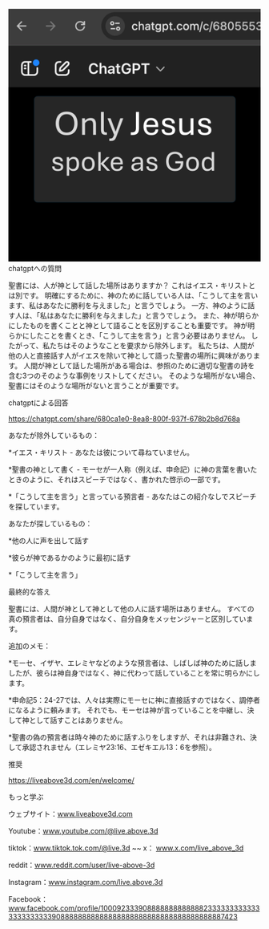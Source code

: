 ![Video cover image](../cover.jpeg)
chatgptへの質問

聖書には、人が神として話した場所はありますか？ これはイエス・キリストとは別です。 明確にするために、神のために話している人は、「こうして主を言います、私はあなたに勝利を与えました」と言うでしょう。 一方、神のように話す人は、「私はあなたに勝利を与えました」と言うでしょう。 また、神が明らかにしたものを書くことと神として語ることを区別することも重要です。 神が明らかにしたことを書くとき、「こうして主を言う」と言う必要はありません。 したがって、私たちはそのようなことを要求から除外します。 私たちは、人間が他の人と直接話す人がイエスを除いて神として語った聖書の場所に興味があります。 人間が神として話した場所がある場合は、参照のために適切な聖書の詩を含む3つのそのような事例をリストしてください。 そのような場所がない場合、聖書にはそのような場所がないと言うことが重要です。

chatgptによる回答

https://chatgpt.com/share/680ca1e0-8ea8-800f-937f-678b2b8d768a

あなたが除外しているもの：

*イエス・キリスト - あなたは彼について尋ねていません。

*聖書の神として書く - モーセが一人称（例えば、申命記）に神の言葉を書いたときのように、それはスピーチではなく、書かれた啓示の一部です。

*「こうして主を言う」と言っている預言者 - あなたはこの紹介なしでスピーチを探しています。

あなたが探しているもの：

*他の人に声を出して話す

*彼らが神であるかのように最初に話す

*「こうして主を言う」

最終的な答え

聖書には、人間が神として神として他の人に話す場所はありません。 すべての真の預言者は、自分自身ではなく、自分自身をメッセンジャーと区別しています。

追加のメモ：

*モーセ、イザヤ、エレミヤなどのような預言者は、しばしば神のために話しましたが、彼らは神自身ではなく、神に代わって話していることを常に明らかにします。

*申命記5：24-27では、人々は実際にモーセに神に直接話すのではなく、調停者になるように頼みます。 それでも、モーセは神が言っていることを中継し、決して神として話すことはありません。

*聖書の偽の預言者は時々神のために話すふりをしますが、それは非難され、決して承認されません（エレミヤ23:16、エゼキエル13：6を参照）。


推奨

https://liveabove3d.com/en/welcome/


もっと学ぶ

ウェブサイト：www.liveabove3d.com

Youtube：www.youtube.com/@live.above.3d

tiktok：www.tiktok.tok.com/@live.3d ~~ x： www.x.com/live_above_3d

reddit：www.reddit.com/user/live-above-3d

Instagram：www.instagram.com/live.above.3d

Facebook：www.facebook.com/profile/100092333908888888888888233333333333333333333339088888888888888888888888888888888888887423
